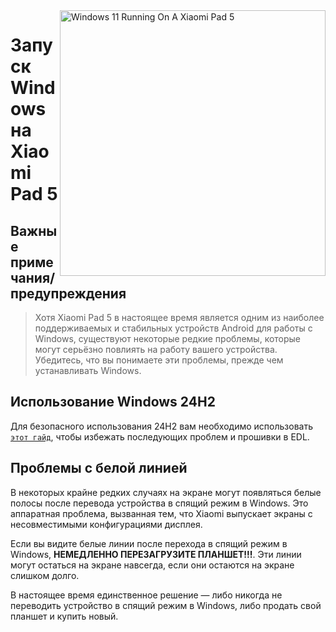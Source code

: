 <img align="right" src="https://raw.githubusercontent.com/erdilS/Port-Windows-11-Xiaomi-Pad-5/main/nabu.png" width="425" alt="Windows 11 Running On A Xiaomi Pad 5">

# Запуск Windows на Xiaomi Pad 5

## Важные примечания/предупреждения
> Хотя Xiaomi Pad 5 в настоящее время является одним из наиболее поддерживаемых и стабильных устройств Android для работы с Windows, существуют некоторые редкие проблемы, которые могут серьёзно повлиять на работу вашего устройства.
Убедитесь, что вы понимаете эти проблемы, прежде чем устанавливать Windows.

## Использование Windows 24H2
Для безопасного использования 24H2 вам необходимо использовать [```этот гайд```](fix-gpt-ru.md), чтобы избежать последующих проблем и прошивки в EDL.

## Проблемы с белой линией
В некоторых крайне редких случаях на экране могут появляться белые полосы после перевода устройства в спящий режим в Windows. 
Это аппаратная проблема, вызванная тем, что Xiaomi выпускает экраны с несовместимыми конфигурациями дисплея.

Если вы видите белые линии после перехода в спящий режим в Windows, **НЕМЕДЛЕННО ПЕРЕЗАГРУЗИТЕ ПЛАНШЕТ!!!**. Эти линии могут остаться на экране навсегда, если они остаются на экране слишком долго.

В настоящее время единственное решение — либо никогда не переводить устройство в спящий режим в Windows, либо продать свой планшет и купить новый.













